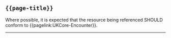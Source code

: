 ## <code>{{page-title}}</code>

Where possible, it is expected that the resource being referenced SHOULD conform to {{pagelink:UKCore-Encounter}}.

---